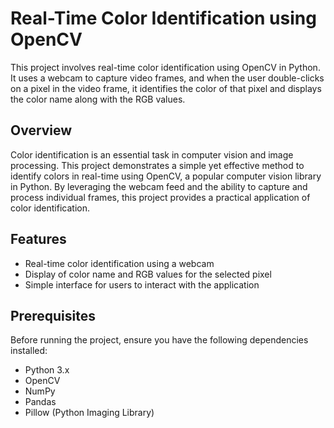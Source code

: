 # Real-Time Color Identification using OpenCV

This project involves real-time color identification using OpenCV in Python. It uses a webcam to capture video frames, and when the user double-clicks on a pixel in the video frame, it identifies the color of that pixel and displays the color name along with the RGB values.

## Overview

Color identification is an essential task in computer vision and image processing. This project demonstrates a simple yet effective method to identify colors in real-time using OpenCV, a popular computer vision library in Python. By leveraging the webcam feed and the ability to capture and process individual frames, this project provides a practical application of color identification.

## Features

- Real-time color identification using a webcam
- Display of color name and RGB values for the selected pixel
- Simple interface for users to interact with the application

## Prerequisites

Before running the project, ensure you have the following dependencies installed:

- Python 3.x
- OpenCV
- NumPy
- Pandas
- Pillow (Python Imaging Library)

